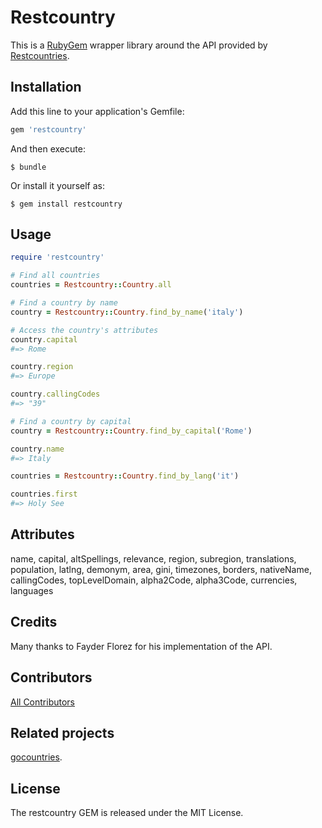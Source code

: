 # Restcountry

This is a [RubyGem](https://rubygems.org/gems/restcountry) wrapper library around the API provided by
[Restcountries](https://restcountries.eu).

## Installation

Add this line to your application's Gemfile:

```ruby
gem 'restcountry'
```

And then execute:

    $ bundle

Or install it yourself as:

    $ gem install restcountry

## Usage

```ruby
require 'restcountry'

# Find all countries
countries = Restcountry::Country.all

# Find a country by name
country = Restcountry::Country.find_by_name('italy')

# Access the country's attributes
country.capital
#=> Rome

country.region
#=> Europe

country.callingCodes
#=> "39"

# Find a country by capital
country = Restcountry::Country.find_by_capital('Rome')

country.name
#=> Italy

countries = Restcountry::Country.find_by_lang('it')

countries.first
#=> Holy See

```
## Attributes

name, 
capital, 
altSpellings, 
relevance, 
region, 
subregion, 
translations, 
population, 
latlng, 
demonym, 
area, 
gini, 
timezones, 
borders, 
nativeName, 
callingCodes, 
topLevelDomain, 
alpha2Code, 
alpha3Code, 
currencies, 
languages

## Credits
Many thanks to Fayder Florez for his implementation of the API.

## Contributors
<a href="https://github.com/davidesantangelo/restcountry/contributors">All Contributors</a>

## Related projects

[gocountries](https://github.com/alediaferia/gocountries).

## License
The restcountry GEM is released under the MIT License.

